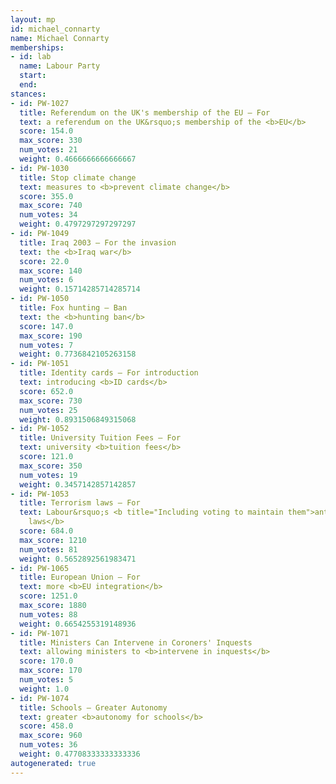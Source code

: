 ```yaml
---
layout: mp
id: michael_connarty
name: Michael Connarty
memberships:
- id: lab
  name: Labour Party
  start: 
  end: 
stances:
- id: PW-1027
  title: Referendum on the UK's membership of the EU — For
  text: a referendum on the UK&rsquo;s membership of the <b>EU</b>
  score: 154.0
  max_score: 330
  num_votes: 21
  weight: 0.4666666666666667
- id: PW-1030
  title: Stop climate change
  text: measures to <b>prevent climate change</b>
  score: 355.0
  max_score: 740
  num_votes: 34
  weight: 0.4797297297297297
- id: PW-1049
  title: Iraq 2003 — For the invasion
  text: the <b>Iraq war</b>
  score: 22.0
  max_score: 140
  num_votes: 6
  weight: 0.15714285714285714
- id: PW-1050
  title: Fox hunting — Ban
  text: the <b>hunting ban</b>
  score: 147.0
  max_score: 190
  num_votes: 7
  weight: 0.7736842105263158
- id: PW-1051
  title: Identity cards — For introduction
  text: introducing <b>ID cards</b>
  score: 652.0
  max_score: 730
  num_votes: 25
  weight: 0.8931506849315068
- id: PW-1052
  title: University Tuition Fees — For
  text: university <b>tuition fees</b>
  score: 121.0
  max_score: 350
  num_votes: 19
  weight: 0.3457142857142857
- id: PW-1053
  title: Terrorism laws — For
  text: Labour&rsquo;s <b title="Including voting to maintain them">anti-terrorism
    laws</b>
  score: 684.0
  max_score: 1210
  num_votes: 81
  weight: 0.5652892561983471
- id: PW-1065
  title: European Union — For
  text: more <b>EU integration</b>
  score: 1251.0
  max_score: 1880
  num_votes: 88
  weight: 0.6654255319148936
- id: PW-1071
  title: Ministers Can Intervene in Coroners' Inquests
  text: allowing ministers to <b>intervene in inquests</b>
  score: 170.0
  max_score: 170
  num_votes: 5
  weight: 1.0
- id: PW-1074
  title: Schools — Greater Autonomy
  text: greater <b>autonomy for schools</b>
  score: 458.0
  max_score: 960
  num_votes: 36
  weight: 0.47708333333333336
autogenerated: true
---
```

